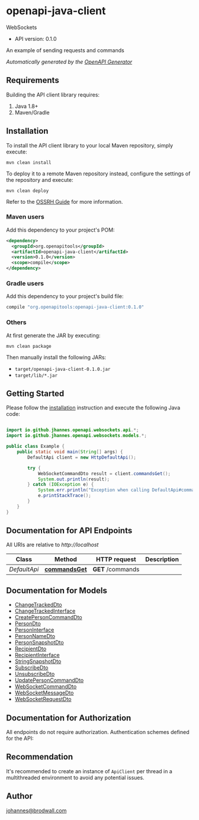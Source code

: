 # openapi-java-client

WebSockets

- API version: 0.1.0

An example of sending requests and commands


*Automatically generated by the [OpenAPI Generator](https://openapi-generator.tech)*

## Requirements

Building the API client library requires:

1. Java 1.8+
2. Maven/Gradle

## Installation

To install the API client library to your local Maven repository, simply execute:

```shell
mvn clean install
```

To deploy it to a remote Maven repository instead, configure the settings of the repository and execute:

```shell
mvn clean deploy
```

Refer to the [OSSRH Guide](http://central.sonatype.org/pages/ossrh-guide.html) for more information.

### Maven users

Add this dependency to your project's POM:

```xml
<dependency>
  <groupId>org.openapitools</groupId>
  <artifactId>openapi-java-client</artifactId>
  <version>0.1.0</version>
  <scope>compile</scope>
</dependency>
```

### Gradle users

Add this dependency to your project's build file:

```groovy
compile "org.openapitools:openapi-java-client:0.1.0"
```

### Others

At first generate the JAR by executing:

```shell
mvn clean package
```

Then manually install the following JARs:

- `target/openapi-java-client-0.1.0.jar`
- `target/lib/*.jar`

## Getting Started

Please follow the [installation](#installation) instruction and execute the following Java code:

```java

import io.github.jhannes.openapi.websockets.api.*;
import io.github.jhannes.openapi.websockets.models.*;

public class Example {
    public static void main(String[] args) {
        DefaultApi client = new HttpDefaultApi();

        try {
            WebSocketCommandDto result = client.commandsGet();
            System.out.println(result);
        } catch (IOException e) {
            System.err.println("Exception when calling DefaultApi#commandsGet");
            e.printStackTrace();
        }
    }
}

```

## Documentation for API Endpoints

All URIs are relative to *http://localhost*

Class | Method | HTTP request | Description
------------ | ------------- | ------------- | -------------
*DefaultApi* | [**commandsGet**](docs/DefaultApi.md#commandsGet) | **GET** /commands | 


## Documentation for Models

 - [ChangeTrackedDto](docs/ChangeTrackedDto.md)
 - [ChangeTrackedInterface](docs/ChangeTrackedInterface.md)
 - [CreatePersonCommandDto](docs/CreatePersonCommandDto.md)
 - [PersonDto](docs/PersonDto.md)
 - [PersonInterface](docs/PersonInterface.md)
 - [PersonNameDto](docs/PersonNameDto.md)
 - [PersonSnapshotDto](docs/PersonSnapshotDto.md)
 - [RecipientDto](docs/RecipientDto.md)
 - [RecipientInterface](docs/RecipientInterface.md)
 - [StringSnapshotDto](docs/StringSnapshotDto.md)
 - [SubscribeDto](docs/SubscribeDto.md)
 - [UnsubscribeDto](docs/UnsubscribeDto.md)
 - [UpdatePersonCommandDto](docs/UpdatePersonCommandDto.md)
 - [WebSocketCommandDto](docs/WebSocketCommandDto.md)
 - [WebSocketMessageDto](docs/WebSocketMessageDto.md)
 - [WebSocketRequestDto](docs/WebSocketRequestDto.md)


## Documentation for Authorization

All endpoints do not require authorization.
Authentication schemes defined for the API:

## Recommendation

It's recommended to create an instance of `ApiClient` per thread in a multithreaded environment to avoid any potential issues.

## Author

johannes@brodwall.com

